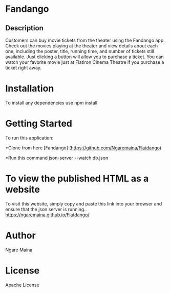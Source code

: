 # Fandango #

## Description ##
Customers can buy movie tickets from the theater using the Fandango app.
Check out the movies playing at the theater and view details about each one, including the poster, title, running time, and number of tickets still available. Just clicking a button will allow you to purchase a ticket. You can watch your favorite movie just at Flatiron Cinema Theatre if you purchase a ticket right away.

# Installation #
To install any dependencies use npm install

# Getting Started #
To run this application:

*Clone from here [Fandango] (https://github.com/Ngaremaina/Flatdango)

*Run this command json-server --watch db.json

# To view the published HTML as a website #
To visit this website, simply copy and paste this link into your browser and ensure that the json server is running.. https://ngaremaina.github.io/Flatdango/

# Author #
Ngare Maina

# License #
Apache License